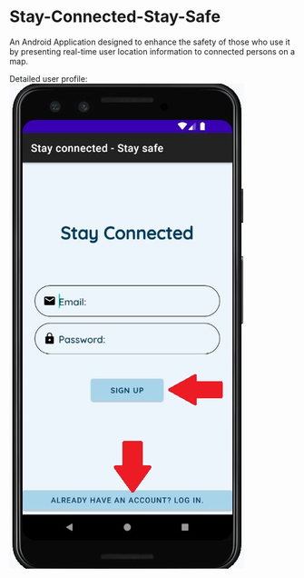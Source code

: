 # Stay-Connected-Stay-Safe
An Android Application designed to enhance the safety of those who use it by presenting real-time user location information to connected persons on a map.

Detailed user profile:
![Detailed profile](signUp.jpg)
